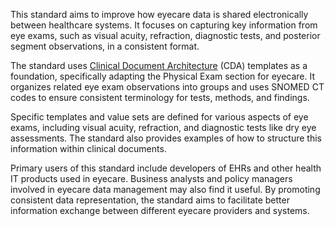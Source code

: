 This standard aims to improve how eyecare data is shared electronically between healthcare systems. It focuses on capturing key information from eye exams, such as visual acuity, refraction, diagnostic tests, and posterior segment observations, in a consistent format.

The standard uses [Clinical Document Architecture](https://build.fhir.org/ig/HL7/[CDA](https://build.fhir.org/ig/HL7/CDA-core-sd)-core-sd) (CDA) templates as a foundation, specifically adapting the Physical Exam section for eyecare. It organizes related eye exam observations into groups and uses SNOMED CT codes to ensure consistent terminology for tests, methods, and findings.

Specific templates and value sets are defined for various aspects of eye exams, including visual acuity, refraction, and diagnostic tests like dry eye assessments. The standard also provides examples of how to structure this information within clinical documents.

Primary users of this standard include developers of EHRs and other health IT products used in eyecare. Business analysts and policy managers involved in eyecare data management may also find it useful. By promoting consistent data representation, the standard aims to facilitate better information exchange between different eyecare providers and systems.